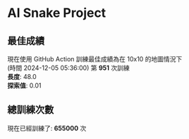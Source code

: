 
# AI Snake Project

## **最佳成績**










現在使用 GitHub Action 訓練最佳成績為在 10x10 的地圖情況下  
(時間 2024-12-05 05:36:00) 第 **951** 次訓練  
**長度**: 48.0  
**探索值**: 0.01





















## 總訓練次數
現在已經訓練了: **655000** 次
